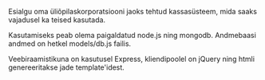 Esialgu oma üliõpilaskorporatsiooni jaoks tehtud kassasüsteem, mida saaks vajadusel ka teised kasutada.

Kasutamiseks peab olema paigaldatud node.js ning mongodb.
Andmebaasi andmed on hetkel models/db.js failis.

Veebiraamistikuna on kasutusel Express, kliendipoolel on jQuery ning htmli genereeritakse jade template'idest.
